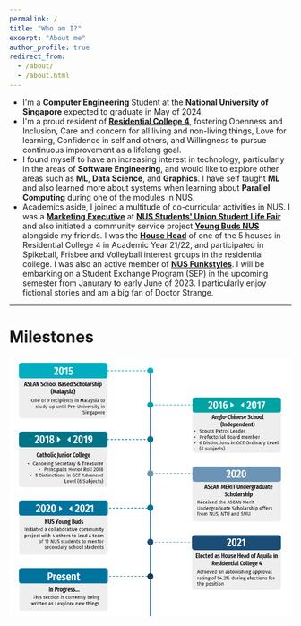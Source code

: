 ```yaml
---
permalink: /
title: "Who am I?"
excerpt: "About me"
author_profile: true
redirect_from: 
  - /about/
  - /about.html
---
```


* I'm a __Computer Engineering__ Student at the __National University of Singapore__ expected to graduate in May of 2024.
* I'm a proud resident of [__Residential College 4__](https://rc4.nus.edu.sg/), fostering Openness and Inclusion, 
Care and concern for all living and non-living things, Love for learning, Confidence in self and others, and Willingness
to pursue continuous improvement as a lifelong goal.
* I found myself to have an increasing interest in technology, particularly in the areas of __Software Engineering__, and would like to 
explore other areas such as __ML__, __Data Science__, and __Graphics__. I have self taught __ML__ and also learned more about systems when learning about __Parallel Computing__ during one of the modules in NUS.
* Academics aside, I joined a multitude of co-curricular activities in NUS. I was a [__Marketing Executive__](https://www.instagram.com/p/CQqi11tMbJd/) at [__NUS Students' Union Student Life Fair__](https://nus.edu.sg/osa/orientation/events/student-life-fair)
and also initiated a community service project [__Young Buds NUS__](https://www.instagram.com/youngbuds.nus/) alongside my friends.
I was the [__House Head__](https://rc4.nus.edu.sg/house-committee/) of one of the 5 houses in Residential College 4 in Academic Year 21/22,
and participated in Spikeball, Frisbee and Volleyball interest groups in the residential college. I was also an active member 
of [__NUS Funkstyles__](https://www.nuscac.net/sub-clubs/funkstyles/). I will be embarking on a Student Exchange Program (SEP) in the upcoming semester from Janurary to early June of 2023. I particularly enjoy fictional stories and am a big fan of Doctor Strange.

---

Milestones
======

![Milestone_anderson](../images/milestone.png)

